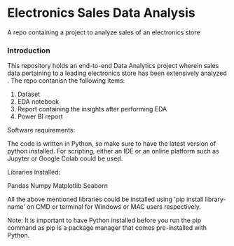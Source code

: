 # Electronics Sales Data Analysis
A repo containing a project to analyze sales of an electronics store

### Introduction
This repository holds an end-to-end Data Analytics project wherein sales data pertaining to a leading electronics store has been extensively analyzed . The repo contanisn the following items: 
1. Dataset
2. EDA notebook
3. Report containing the insights after performing EDA
4. Power BI report 

Software requirements:

The code is written in Python, so make sure to have the latest version of python installed. For scripting, either an IDE or an online platform such as Jupyter or Google Colab could be used.

Libraries Installed:

Pandas
Numpy
Matplotlib
Seaborn

All the above mentioned libraries could be installed using 'pip install library-name' on CMD or terminal for Windows or MAC users respectively.

Note: It is important to have Python installed before you run the pip command as pip is a package manager that comes pre-installed with Python.


